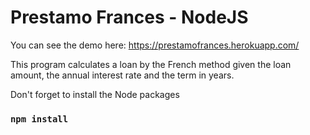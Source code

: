 # Prestamo Frances - NodeJS

You can see the demo here: https://prestamofrances.herokuapp.com/

This program calculates a loan by the French method given the loan amount, the annual interest rate and the term in years.

Don't forget to install the Node packages

### `npm install`
